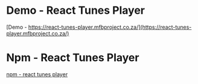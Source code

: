 # Demo - React Tunes Player
[Demo - https://react-tunes-player.mfbproject.co.za/](https://react-tunes-player.mfbproject.co.za/)

# Npm - React Tunes Player
[npm - react tunes player](https://www.npmjs.com/package/react-tunes-player)